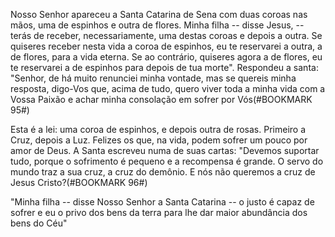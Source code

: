 
Nosso Senhor apareceu a Santa Catarina de Sena com duas coroas nas mãos, uma de espinhos e outra de flores. Minha filha -- disse Jesus, -- terás de receber, necessariamente, uma destas coroas e depois a outra. Se quiseres receber nesta vida a coroa de espinhos, eu te reservarei a outra, a de flores, para a vida eterna. Se ao contrário, quiseres agora a de flores, eu te reservarei a de espinhos para depois de tua morte". Respondeu a santa: "Senhor, de há muito renunciei minha vontade, mas se quereis minha resposta, digo-Vos que, acima de tudo, quero viver toda a minha vida com a Vossa Paixão e achar minha consolação em sofrer por Vós(#BOOKMARK 95#)

Esta é a lei: uma coroa de espinhos, e depois outra de rosas. Primeiro a Cruz, depois a Luz. Felizes os que, na vida, podem sofrer um pouco por amor de Deus. A Santa escreveu numa de suas cartas: "Devemos suportar tudo, porque o sofrimento é pequeno e a recompensa é grande. O servo do mundo traz a sua cruz, a cruz do demônio. E nós não queremos a cruz de Jesus Cristo?(#BOOKMARK 96#)

"Minha filha -- disse Nosso Senhor a Santa Catarina -- o justo é capaz de sofrer e eu o privo dos bens da terra para lhe dar maior abundância dos bens do Céu"

